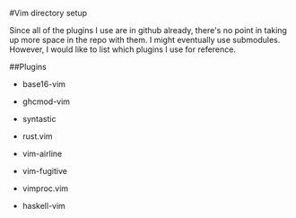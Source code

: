 #Vim directory setup

Since all of the plugins I use are in github already, there's no point in taking up more space in the repo with them. I might eventually use submodules. However, I would like to list which plugins I use for reference.

##Plugins

- base16-vim

- ghcmod-vim

- syntastic

- rust.vim

- vim-airline

- vim-fugitive

- vimproc.vim

- haskell-vim
